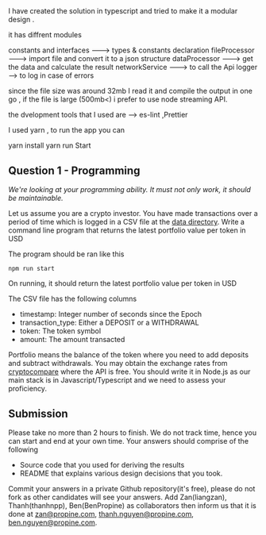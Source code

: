 ##

I have created the solution in typescript and tried to make it a modular design .

it has diffrent modules 

  constants and interfaces ---> types & constants declaration
  fileProcessor ---> import file and convert it to a json structure
  dataProcessor ---> get the data and calculate the result
  networkService ---> to call the Api
  logger --> to log in case of errors

since the file size was around 32mb I read it and compile the output in one go , if the file is large (500mb<) i prefer to use node streaming API.

the dvelopment tools that I used are --> es-lint ,Prettier

I used yarn , to run the app you can

yarn install
yarn run Start



## Question 1 - Programming
_We're looking at your programming ability. It must not only work, it should be maintainable._

Let us assume you are a crypto investor. You have made transactions over a period of time which is logged in a CSV file at the [data directory](https://raw.githubusercontent.com/Propine/2b-boilerplate/master/data/transactions.csv). Write a command line program that returns the latest portfolio value per token in USD

The program should be ran like this

```
npm run start
```

On running, it should return the latest portfolio value per token in USD

The CSV file has the following columns
 - timestamp: Integer number of seconds since the Epoch
 - transaction_type: Either a DEPOSIT or a WITHDRAWAL
 - token: The token symbol
 - amount: The amount transacted

Portfolio means the balance of the token where you need to add deposits and subtract withdrawals. You may obtain the exchange rates from [cryptocompare](https://min-api.cryptocompare.com/documentation) where the API is free. You should write it in Node.js as our main stack is in Javascript/Typescript and we need to assess your proficiency.


## Submission

Please take no more than 2 hours to finish. We do not track time, hence you can start and end at your own time. Your answers should comprise of the following

  - Source code that you used for deriving the results
  - README that explains various design decisions that you took.

Commit your answers in a private Github repository(it's free), please do not fork as other candidates will see your answers. Add Zan(liangzan), Thanh(thanhnpp), Ben(BenPropine) as collaborators then inform us that it is done at zan@propine.com, thanh.nguyen@propine.com, ben.nguyen@propine.com.
